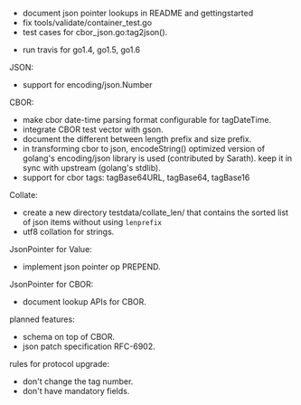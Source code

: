 * document json pointer lookups in README and gettingstarted
* fix tools/validate/container_test.go
* test cases for cbor_json.go:tag2json().
- run travis for go1.4, go1.5, go1.6

JSON:

* support for encoding/json.Number

CBOR:

* make cbor date-time parsing format configurable for tagDateTime.
* integrate CBOR test vector with gson.
* document the different between length prefix and size prefix.
* in transforming cbor to json, encodeString() optimized version of golang's
  encoding/json library is used (contributed by Sarath). keep it in sync with
  upstream (golang's stdlib).
* support for cbor tags: tagBase64URL, tagBase64, tagBase16

Collate:

* create a new directory testdata/collate_len/ that contains the sorted list of json
  items without using `lenprefix`
* utf8 collation for strings.

JsonPointer for Value:

* implement json pointer op PREPEND.

JsonPointer for CBOR:

* document lookup APIs for CBOR.

planned features:

* schema on top of CBOR.
* json patch specification RFC-6902.

rules for protocol upgrade:

* don't change the tag number.
* don't have mandatory fields.
